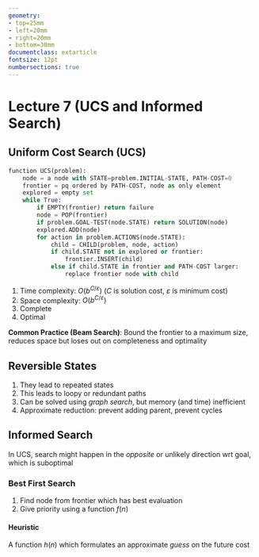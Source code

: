 ```yaml
---
geometry:
- top=25mm
- left=20mm
- right=20mm
- bottom=30mm
documentclass: extarticle
fontsize: 12pt
numbersections: true
---
```


# Lecture 7 (UCS and Informed Search)

## Uniform Cost Search (UCS)
```py
function UCS(problem):
    node = a node with STATE=problem.INITIAL-STATE, PATH-COST=0
    frontier = pq ordered by PATH-COST, node as only element
    explored = empty set
    while True:
        if EMPTY(frontier) return failure
        node = POP(frontier)
        if problem.GOAL-TEST(node.STATE) return SOLUTION(node)
        explored.ADD(node)
        for action in problem.ACTIONS(node.STATE):
            child = CHILD(problem, node, action)
            if child.STATE not in explored or frontier:
                frontier.INSERT(child)
            else if child.STATE in frontier and PATH-COST larger:
                replace frontier node with child
```

1. Time complexity: $O(b^{C/\varepsilon})$ ($C$ is solution cost, $\varepsilon$ is minimum cost)
2. Space complexity: $O(b^{C/\varepsilon})$
3. Complete
4. Optimal

**Common Practice (Beam Search)**: Bound the frontier to a maximum size, reduces space but loses out on completeness and optimality

## Reversible States
1. They lead to repeated states
2. This leads to loopy or redundant paths
3. Can be solved using *graph search*, but memory (and time) inefficient
4. Approximate reduction: prevent adding parent, prevent cycles

## Informed Search
In UCS, search might happen in the *opposite* or unlikely direction wrt goal, which is suboptimal

### Best First Search
1. Find node from frontier which has best evaluation
2. Give priority using a function $f(n)$

#### Heuristic
A function $h(n)$ which formulates an approximate *guess* on the future cost

